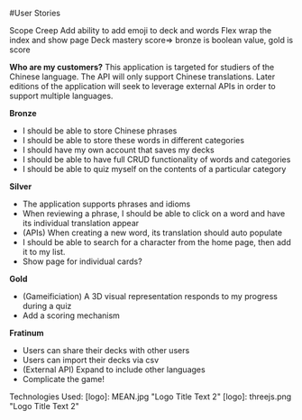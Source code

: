 #User Stories

Scope Creep
Add ability to add emoji to deck and words
Flex wrap the index and show page
Deck mastery score=> bronze is boolean value, gold is score

**Who are my customers?**
This application is targeted for studiers of the Chinese language. The API will only support Chinese translations.  Later editions
of the application will seek to leverage external APIs in order to support multiple languages.

**Bronze**
* I should be able to store Chinese phrases
* I should be able to store these words in different categories
* I should have my own account that saves my decks
* I should be able to have full CRUD functionality of words and categories
* I should be able to quiz myself on the contents of a particular category

**Silver**
* The application supports phrases and idioms
*  When reviewing a phrase, I should be able to click on a word and have its individual translation appear
* (APIs) When creating a new word, its translation should auto populate
* I should be able to search for a character from the home page, then add it to my list.
* Show page for individual cards?


**Gold**
* (Gameificiation) A 3D visual representation responds to my progress during a quiz
* Add a scoring mechanism

**Fratinum**
* Users can share their decks with other users
* Users can import their decks via csv
* (External API) Expand to include other languages
* Complicate the game!

Technologies Used:
[logo]: MEAN.jpg "Logo Title Text 2"
[logo]: threejs.png "Logo Title Text 2"
